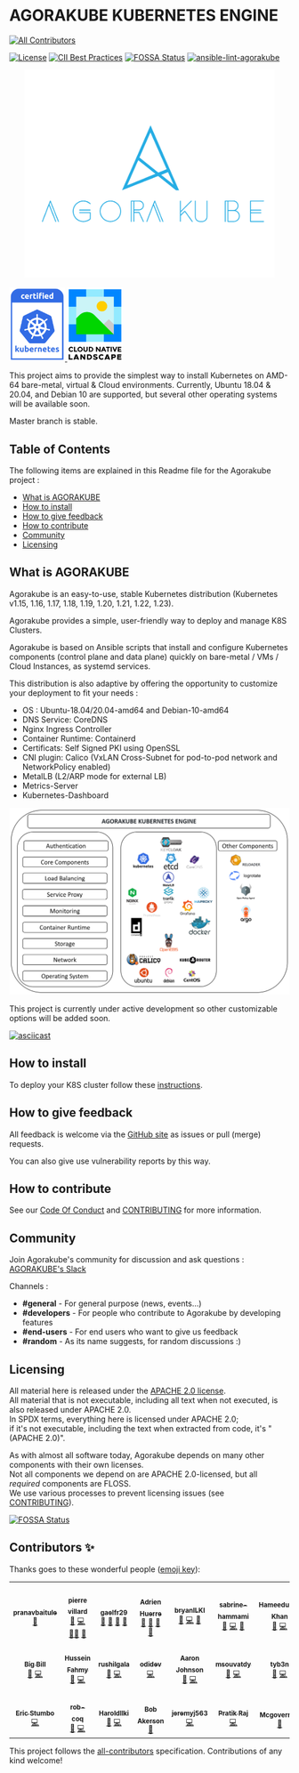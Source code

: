 # AGORAKUBE KUBERNETES ENGINE
<!-- ALL-CONTRIBUTORS-BADGE:START - Do not remove or modify this section -->
[![All Contributors](https://img.shields.io/badge/all_contributors-21-orange.svg?style=flat-square)](#contributors-)
<!-- ALL-CONTRIBUTORS-BADGE:END -->

[![License](https://img.shields.io/badge/License-Apache%202.0-blue.svg)](https://opensource.org/licenses/Apache-2.0)
[![CII Best Practices](https://bestpractices.coreinfrastructure.org/projects/3104/badge)](https://bestpractices.coreinfrastructure.org/projects/3104)
[![FOSSA Status](https://app.fossa.com/api/projects/git%2Bgithub.com%2Filkilab%2Fagorakube.svg?type=shield)](https://app.fossa.com/projects/git%2Bgithub.com%2Filkilab%2Fagorakube?ref=badge_shield)
[![ansible-lint-agorakube](https://github.com/ilkilab/agorakube/actions/workflows/ansible-lint.yaml/badge.svg)](https://github.com/ilkilab/agorakube/actions/workflows/ansible-lint.yaml)

<p align="center">
<img src="./images/agorakube-logo.svg" width="450" alt="Agorakube" title="Agorakube" />
</p>
<p>
<a href="https://github.com/cncf/k8s-conformance">
<img src="https://raw.githubusercontent.com/cncf/artwork/master/projects/kubernetes/certified-kubernetes/versionless/color/certified-kubernetes-color.svg?sanitize=true" width="100" alt="k8s-conformance-v1.16" title="https://github.com/cncf/k8s-conformance/tree/master/v1.16/agorakube"/>
</a>
<a href="https://landscape.cncf.io/?selected=agora-kube">
<img src="https://raw.githubusercontent.com/cncf/artwork/master/other/cncf-landscape/stacked/color/cncf-landscape-stacked-color.svg?sanitize=true" width="100" alt="Agorakube is a cncf landscap project" title="Agorakube is a cncf landscap project"/>
</a>
</p>

This project aims to provide the simplest way to install Kubernetes on AMD-64 bare-metal, virtual & Cloud environments.
Currently, Ubuntu 18.04 & 20.04,  and Debian 10  are supported, but several other operating systems will be available soon.

Master branch is stable.

## Table of Contents

The following items are explained in this Readme file for the Agorakube project :

- [What is AGORAKUBE](#what-is-agorakube)
- [How to install](#how-to-install)
- [How to give feedback](#how-to-give-feedback)
- [How to contribute](#how-to-contribute)
- [Community](#community)
- [Licensing](#licensing)

## What is AGORAKUBE

Agorakube is an easy-to-use, stable Kubernetes distribution (Kubernetes v1.15, 1.16, 1.17, 1.18, 1.19, 1.20, 1.21, 1.22, 1.23).

Agorakube provides a simple, user-friendly way to deploy and manage K8S Clusters.

Agorakube is based on Ansible scripts that install and configure Kubernetes components (control plane and data plane) quickly on bare-metal / VMs / Cloud Instances, as systemd services.

This distribution is also adaptive by offering the opportunity to customize your deployment to fit your needs :
* OS : Ubuntu-18.04/20.04-amd64 and  Debian-10-amd64
* DNS Service: CoreDNS
* Nginx Ingress Controller
* Container Runtime: Containerd
* Certificats: Self Signed PKI using OpenSSL
* CNI plugin: Calico (VxLAN Cross-Subnet for pod-to-pod network and NetworkPolicy enabled)
* MetalLB (L2/ARP mode for external LB)
* Metrics-Server
* Kubernetes-Dashboard

![AGORAKUBE](./images/AGORAKUBE.png)

This project is currently under active development so other customizable options will be added soon.

[![asciicast](https://asciinema.org/a/Y58GrrJG3gPM6GvKsSMCZevbX.svg)](https://asciinema.org/a/Y58GrrJG3gPM6GvKsSMCZevbX)

## How to install

To deploy your K8S cluster follow these [instructions](docs/instructions.md).

## How to give feedback

All feedback is welcome via the
[GitHub site](https://github.com/ilkilabs/agorakube)
as issues or pull (merge) requests.

You can also give use vulnerability reports by this way.
## How to contribute


See our [Code Of Conduct](https://github.com/ilkilabs/agorakube/blob/master/CODE_OF_CONDUCT.md) and [CONTRIBUTING](https://github.com/ilkilabs/agorakube/blob/master/docs/CONTRIBUTING.md) for more information.

## Community

Join Agorakube's community for discussion and ask questions : [AGORAKUBE's Slack](http://slack.agorakube.ilkilabs.io/)

Channels :
- **#general** - For general purpose (news, events...)
- **#developers** - For people who contribute to Agorakube by developing features
- **#end-users** - For end users who want to give us feedback
- **#random** - As its name suggests, for random discussions :)

## Licensing

All material here is released under the [APACHE 2.0 license](./LICENSE).  
All material that is not executable, including all text when not executed,
is also released under APACHE 2.0.  
In SPDX terms, everything here is licensed under APACHE 2.0;  
if it's not executable, including the text when extracted from code, it's
"(APACHE 2.0)".

As with almost all software today, Agorakube depends on many
other components with their own licenses.  
Not all components we depend on are APACHE 2.0-licensed, but all
*required* components are FLOSS.   
We use various processes to prevent licensing issues (see [CONTRIBUTING](./docs/CONTRIBUTING.md)).


[![FOSSA Status](https://app.fossa.com/api/projects/git%2Bgithub.com%2Filkilab%2Fagorakube.svg?type=large)](https://app.fossa.com/projects/git%2Bgithub.com%2Filkilab%2Fagorakube?ref=badge_large)

## Contributors ✨

Thanks goes to these wonderful people ([emoji key](https://allcontributors.org/docs/en/emoji-key)):
<!-- ALL-CONTRIBUTORS-LIST:START - Do not remove or modify this section -->
<!-- prettier-ignore-start -->
<!-- markdownlint-disable -->
<table>
  <tr>
    <td align="center"><a href="https://github.com/pranavbaitule"><img src="https://avatars.githubusercontent.com/u/72313242?v=4?s=100" width="100px;" alt=""/><br /><sub><b>pranavbaitule</b></sub></a><br /><a href="https://github.com/ilkilab/agorakube/commits?author=pranavbaitule" title="Documentation">📖</a></td>
    <td align="center"><a href="https://www.ilki.fr/"><img src="https://avatars.githubusercontent.com/u/43336050?v=4?s=100" width="100px;" alt=""/><br /><sub><b>pierre villard</b></sub></a><br /><a href="https://github.com/ilkilab/agorakube/commits?author=pierreilki" title="Documentation">📖</a> <a href="https://github.com/ilkilab/agorakube/commits?author=pierreilki" title="Code">💻</a> <a href="#mentoring-pierreilki" title="Mentoring">🧑‍🏫</a> <a href="#projectManagement-pierreilki" title="Project Management">📆</a></td>
    <td align="center"><a href="https://github.com/gaelfr29"><img src="https://avatars.githubusercontent.com/u/43063988?v=4?s=100" width="100px;" alt=""/><br /><sub><b>gaelfr29</b></sub></a><br /><a href="https://github.com/ilkilab/agorakube/commits?author=gaelfr29" title="Documentation">📖</a> <a href="#projectManagement-gaelfr29" title="Project Management">📆</a> <a href="#ideas-gaelfr29" title="Ideas, Planning, & Feedback">🤔</a> <a href="#business-gaelfr29" title="Business development">💼</a></td>
    <td align="center"><a href="https://github.com/ur2p0"><img src="https://avatars.githubusercontent.com/u/32265063?v=4?s=100" width="100px;" alt=""/><br /><sub><b>Adrien Huerre</b></sub></a><br /><a href="https://github.com/ilkilab/agorakube/commits?author=ur2p0" title="Documentation">📖</a> <a href="#projectManagement-ur2p0" title="Project Management">📆</a> <a href="#ideas-ur2p0" title="Ideas, Planning, & Feedback">🤔</a> <a href="#business-ur2p0" title="Business development">💼</a></td>
    <td align="center"><a href="https://github.com/bryanILKI"><img src="https://avatars.githubusercontent.com/u/79568169?v=4?s=100" width="100px;" alt=""/><br /><sub><b>bryanILKI</b></sub></a><br /><a href="https://github.com/ilkilab/agorakube/commits?author=bryanILKI" title="Documentation">📖</a> <a href="https://github.com/ilkilab/agorakube/commits?author=bryanILKI" title="Code">💻</a> <a href="#maintenance-bryanILKI" title="Maintenance">🚧</a></td>
    <td align="center"><a href="https://github.com/sabrine-hammami"><img src="https://avatars.githubusercontent.com/u/79543319?v=4?s=100" width="100px;" alt=""/><br /><sub><b>sabrine-hammami</b></sub></a><br /><a href="https://github.com/ilkilab/agorakube/commits?author=sabrine-hammami" title="Documentation">📖</a> <a href="https://github.com/ilkilab/agorakube/commits?author=sabrine-hammami" title="Code">💻</a> <a href="#maintenance-sabrine-hammami" title="Maintenance">🚧</a></td>
    <td align="center"><a href="http://hameedullah.com"><img src="https://avatars.githubusercontent.com/u/59614?v=4?s=100" width="100px;" alt=""/><br /><sub><b>Hameedullah Khan</b></sub></a><br /><a href="https://github.com/ilkilab/agorakube/commits?author=hameedullah" title="Documentation">📖</a> <a href="https://github.com/ilkilab/agorakube/commits?author=hameedullah" title="Code">💻</a></td>
  </tr>
  <tr>
    <td align="center"><a href="https://github.com/Flybro"><img src="https://avatars.githubusercontent.com/u/10743439?v=4?s=100" width="100px;" alt=""/><br /><sub><b>Big Bill</b></sub></a><br /><a href="https://github.com/ilkilab/agorakube/commits?author=Flybro" title="Documentation">📖</a> <a href="https://github.com/ilkilab/agorakube/commits?author=Flybro" title="Code">💻</a></td>
    <td align="center"><a href="https://github.com/husseinfahmy"><img src="https://avatars.githubusercontent.com/u/12388623?v=4?s=100" width="100px;" alt=""/><br /><sub><b>Hussein Fahmy</b></sub></a><br /><a href="https://github.com/ilkilab/agorakube/commits?author=husseinfahmy" title="Documentation">📖</a> <a href="https://github.com/ilkilab/agorakube/commits?author=husseinfahmy" title="Code">💻</a></td>
    <td align="center"><a href="https://github.com/rushilgala"><img src="https://avatars.githubusercontent.com/u/18123323?v=4?s=100" width="100px;" alt=""/><br /><sub><b>rushilgala</b></sub></a><br /><a href="https://github.com/ilkilab/agorakube/commits?author=rushilgala" title="Documentation">📖</a> <a href="https://github.com/ilkilab/agorakube/commits?author=rushilgala" title="Code">💻</a></td>
    <td align="center"><a href="https://github.com/odidev"><img src="https://avatars.githubusercontent.com/u/40816837?v=4?s=100" width="100px;" alt=""/><br /><sub><b>odidev</b></sub></a><br /><a href="https://github.com/ilkilab/agorakube/commits?author=odidev" title="Code">💻</a></td>
    <td align="center"><a href="http://aaronjohnson.io"><img src="https://avatars.githubusercontent.com/u/1386238?v=4?s=100" width="100px;" alt=""/><br /><sub><b>Aaron Johnson</b></sub></a><br /><a href="https://github.com/ilkilab/agorakube/commits?author=acjohnson" title="Documentation">📖</a> <a href="https://github.com/ilkilab/agorakube/commits?author=acjohnson" title="Code">💻</a></td>
    <td align="center"><a href="https://github.com/msouvatdy"><img src="https://avatars.githubusercontent.com/u/49560112?v=4?s=100" width="100px;" alt=""/><br /><sub><b>msouvatdy</b></sub></a><br /><a href="https://github.com/ilkilab/agorakube/commits?author=msouvatdy" title="Documentation">📖</a> <a href="https://github.com/ilkilab/agorakube/commits?author=msouvatdy" title="Code">💻</a></td>
    <td align="center"><a href="https://github.com/tyb3n"><img src="https://avatars.githubusercontent.com/u/16243465?v=4?s=100" width="100px;" alt=""/><br /><sub><b>tyb3n</b></sub></a><br /><a href="https://github.com/ilkilab/agorakube/commits?author=tyb3n" title="Documentation">📖</a> <a href="https://github.com/ilkilab/agorakube/commits?author=tyb3n" title="Code">💻</a></td>
  </tr>
  <tr>
    <td align="center"><a href="https://ericstumbo.tech"><img src="https://avatars.githubusercontent.com/u/25944964?v=4?s=100" width="100px;" alt=""/><br /><sub><b>Eric Stumbo</b></sub></a><br /><a href="https://github.com/ilkilab/agorakube/commits?author=digikin" title="Code">💻</a></td>
    <td align="center"><a href="https://github.com/rob-coq"><img src="https://avatars.githubusercontent.com/u/44269196?v=4?s=100" width="100px;" alt=""/><br /><sub><b>rob-coq</b></sub></a><br /><a href="https://github.com/ilkilab/agorakube/commits?author=rob-coq" title="Documentation">📖</a> <a href="https://github.com/ilkilab/agorakube/commits?author=rob-coq" title="Code">💻</a></td>
    <td align="center"><a href="https://github.com/HaroldIlki"><img src="https://avatars.githubusercontent.com/u/90386162?v=4?s=100" width="100px;" alt=""/><br /><sub><b>HaroldIlki</b></sub></a><br /><a href="https://github.com/ilkilab/agorakube/commits?author=HaroldIlki" title="Documentation">📖</a> <a href="https://github.com/ilkilab/agorakube/commits?author=HaroldIlki" title="Code">💻</a></td>
    <td align="center"><a href="https://github.com/robakerson"><img src="https://avatars.githubusercontent.com/u/85378187?v=4?s=100" width="100px;" alt=""/><br /><sub><b>Bob Akerson</b></sub></a><br /><a href="https://github.com/ilkilab/agorakube/commits?author=robakerson" title="Documentation">📖</a></td>
    <td align="center"><a href="https://github.com/jeremyj563"><img src="https://avatars.githubusercontent.com/u/12220868?v=4?s=100" width="100px;" alt=""/><br /><sub><b>jeremyj563</b></sub></a><br /><a href="https://github.com/ilkilab/agorakube/commits?author=jeremyj563" title="Code">💻</a></td>
    <td align="center"><a href="http://ow.ly/v40s50zwWhl"><img src="https://avatars.githubusercontent.com/u/12658912?v=4?s=100" width="100px;" alt=""/><br /><sub><b>Pratik Raj</b></sub></a><br /><a href="https://github.com/ilkilab/agorakube/commits?author=Rajpratik71" title="Code">💻</a></td>
    <td align="center"><a href="https://github.com/McgovernJP"><img src="https://avatars.githubusercontent.com/u/50113854?v=4?s=100" width="100px;" alt=""/><br /><sub><b>McgovernJP</b></sub></a><br /><a href="https://github.com/ilkilab/agorakube/commits?author=McgovernJP" title="Documentation">📖</a></td>
  </tr>
</table>

<!-- markdownlint-restore -->
<!-- prettier-ignore-end -->

<!-- ALL-CONTRIBUTORS-LIST:END -->

This project follows the [all-contributors](https://github.com/all-contributors/all-contributors) specification. Contributions of any kind welcome!
